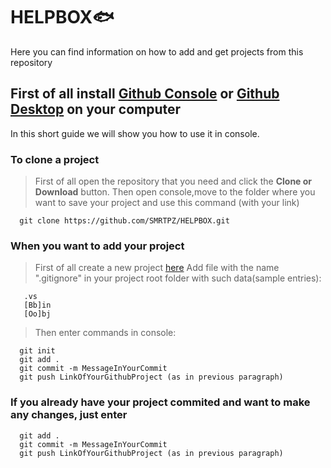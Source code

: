 # HELPBOX:fish:
Here you can find information on how to add and get projects from this repository


## First of all install [Github Console](https://git-scm.com/download/win) or [Github Desktop](https://desktop.github.com/) on your computer

In this short guide we will show you how to use it in console.


### To clone a project
> First of all open the repository that you need and click the **Clone or Download** button.
> Then open console,move to the folder where you want to save your project and use this command (with your link)
 ```
   git clone https://github.com/SMRTPZ/HELPBOX.git 
 ```


### When you want to add your project
> First of all create a new project [here](https://github.com/SMTRPZ)
> Add file with the name ".gitignore" in your project root folder with such data(sample entries):
```
   .vs
   [Bb]in
   [Oo]bj
```
> Then enter commands in console:
 ```
   git init
   git add .
   git commit -m MessageInYourCommit
   git push LinkOfYourGithubProject (as in previous paragraph) 
 ```

### If you already have your project commited and want to make any changes, just enter
 ```
   git add .
   git commit -m MessageInYourCommit
   git push LinkOfYourGithubProject (as in previous paragraph) 
 ```
